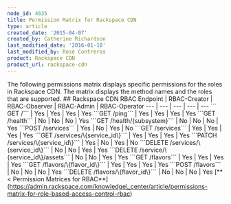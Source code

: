 ```yaml
---
node_id: 4635
title: Permission Matrix for Rackspace CDN
type: article
created_date: '2015-04-07'
created_by: Catherine Richardson
last_modified_date: '2016-01-18'
last_modified_by: Rose Contreras
product: Rackspace CDN
product_url: rackspace-cdn
---
```


The following permissions matrix displays specific permissions for the
roles in Rackspace CDN. The matrix displays the method names and the
roles that are supported. \#\# Rackspace CDN RBAC Endpoint |
RBAC-Creator | RBAC-Observer | RBAC-Admin | RBAC-Operator --- | --- |
--- | --- | --- \`\`\` GET /\`\`\` | Yes | Yes | Yes | Yes \`\`\`GET
/ping\`\`\` | Yes | Yes | Yes | Yes \`\`\`GET /health\`\`\` | No | No |
No | Yes \`\`\`GET /health/{subsystem}\`\`\` | No | No | No | Yes
\`\`\`POST /services\`\`\` | Yes | No | Yes | No \`\`\`GET
/services\`\`\` | Yes | Yes | Yes | Yes \`\`\`GET
/services/\\{service\_id\\}\`\`\` | Yes | Yes | Yes | Yes \`\`\`PATCH
/services/\\{service\_id\\}\`\`\` | Yes | No | Yes | No \`\`\`DELETE
/services/\\{service\_id\\}\`\`\` | No | No | Yes | Yes \`\`\`DELETE
/service/\\{service\_id\\}/assets\`\`\` | No | No | Yes | Yes \`\`\`GET
/flavors\`\`\` | Yes | Yes | Yes | Yes \`\`\`GET
/flavors/\\{flavor\_id\\}\`\`\` | Yes | Yes | Yes | Yes \`\`\`POST
/flavors\`\`\` | No | No | No | Yes \`\`\`DELETE
/flavors/\\{flavor\_id\\}\`\`\` | No | No | No | Yes \[\*\* &lt;
Permission Matrices for
RBAC\*\*\](https://admin.rackspace.com/knowledge\_center/article/permissions-matrix-for-role-based-access-control-rbac)

